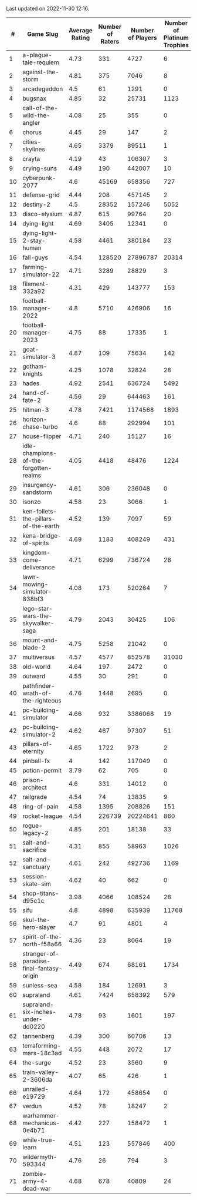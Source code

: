 Last updated on 2022-11-30 12:16.


|#|Game Slug|Average Rating|Number of Raters|Number of Players|Number of Platinum Trophies|Max Rarity (%)|
|---|---|---|---|---|---|---|
|1|a-plague-tale-requiem|4.73|331|4727|6|92|
|2|against-the-storm|4.81|375|7046|8|29|
|3|arcadegeddon|4.5|61|1291|0|93|
|4|bugsnax|4.85|32|25731|1123|97|
|5|call-of-the-wild-the-angler|4.08|25|355|0|91|
|6|chorus|4.45|29|147|2|84|
|7|cities-skylines|4.65|3379|89511|1|74|
|8|crayta|4.19|43|106307|3|23|
|9|crying-suns|4.49|190|442007|10|65|
|10|cyberpunk-2077|4.6|45169|658356|727|62|
|11|defense-grid|4.44|208|457145|2|80|
|12|destiny-2|4.5|28352|157246|5052|95|
|13|disco-elysium|4.87|615|99764|20|28|
|14|dying-light|4.69|3405|12341|0|96|
|15|dying-light-2-stay-human|4.58|4461|380184|23|0.9|
|16|fall-guys|4.54|128520|27896787|20314|5|
|17|farming-simulator-22|4.71|3289|28829|3|80|
|18|filament-332a92|4.31|429|143777|153|93|
|19|football-manager-2022|4.8|5710|426906|16|49|
|20|football-manager-2023|4.75|88|17335|1|80|
|21|goat-simulator-3|4.87|109|75634|142|91|
|22|gotham-knights|4.25|1078|32824|28|0.7|
|23|hades|4.92|2541|636724|5492|89|
|24|hand-of-fate-2|4.56|29|644463|161|72|
|25|hitman-3|4.78|7421|1174568|1893|48|
|26|horizon-chase-turbo|4.6|88|292994|101|83|
|27|house-flipper|4.71|240|15127|16|93|
|28|idle-champions-of-the-forgotten-realms|4.05|4418|48476|1224|2|
|29|insurgency-sandstorm|4.61|306|236048|0|6|
|30|isonzo|4.58|23|3066|1|61|
|31|ken-follets-the-pillars-of-the-earth|4.52|139|7097|59|49|
|32|kena-bridge-of-spirits|4.69|1183|408249|431|94|
|33|kingdom-come-deliverance|4.71|6299|736724|28|30|
|34|lawn-mowing-simulator-838bf3|4.08|173|520264|7|87|
|35|lego-star-wars-the-skywalker-saga|4.79|2043|30425|106|98|
|36|mount-and-blade-2|4.75|5258|21042|0|8|
|37|multiversus|4.57|4577|852578|31030|78|
|38|old-world|4.64|197|2472|0|85|
|39|outward|4.55|30|291|0|78|
|40|pathfinder-wrath-of-the-righteous|4.76|1448|2695|0|41|
|41|pc-building-simulator|4.66|932|3386068|19|48|
|42|pc-building-simulator-2|4.62|467|97307|51|75|
|43|pillars-of-eternity|4.65|1722|973|2|80|
|44|pinball-fx|4|142|117049|0|86|
|45|potion-permit|3.79|62|705|0|98|
|46|prison-architect|4.6|331|14012|0|36|
|47|railgrade|4.54|74|13835|9|98|
|48|ring-of-pain|4.58|1395|208826|151|96|
|49|rocket-league|4.54|226739|20224641|860|76|
|50|rogue-legacy-2|4.85|201|18138|33|1|
|51|salt-and-sacrifice|4.31|855|58963|1026|91|
|52|salt-and-sanctuary|4.61|242|492736|1169|83|
|53|session-skate-sim|4.62|40|662|0|26|
|54|shop-titans-d95c1c|3.98|4066|108524|28|98|
|55|sifu|4.8|4898|635939|11768|96|
|56|skul-the-hero-slayer|4.7|91|4801|4|96|
|57|spirit-of-the-north-f58a66|4.36|23|8064|19|60|
|58|stranger-of-paradise-final-fantasy-origin|4.49|674|68161|1734|98|
|59|sunless-sea|4.58|184|12691|3|37|
|60|supraland|4.61|7424|658392|579|99|
|61|supraland-six-inches-under-dd0220|4.78|93|1601|197|99|
|62|tannenberg|4.39|300|60706|13|86|
|63|terraforming-mars-18c3ad|4.55|448|2072|17|73|
|64|the-surge|4.52|23|3560|9|94|
|65|train-valley-2-3606da|4.07|65|426|1|89|
|66|unrailed-e19729|4.64|172|458654|0|4|
|67|verdun|4.52|78|18247|2|73|
|68|warhammer-mechanicus-0e4b71|4.42|227|158472|1|24|
|69|while-true-learn|4.51|123|557846|400|93|
|70|wildermyth-593344|4.76|26|794|3|3|
|71|zombie-army-4-dead-war|4.68|678|40809|24|67|
